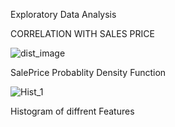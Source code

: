 Exploratory Data Analysis

CORRELATION WITH SALES PRICE


![dist_image](https://user-images.githubusercontent.com/109108274/183962915-d580530c-66ca-48df-a749-b9d208466996.png)

SalePrice Probablity Density Function

![Hist_1](https://user-images.githubusercontent.com/109108274/183964506-7fec3d63-de41-4149-99a9-e38b7a411aa3.png)

Histogram of diffrent Features

